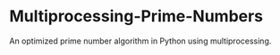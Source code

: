 # Multiprocessing-Prime-Numbers
An optimized prime number algorithm in Python using multiprocessing.
